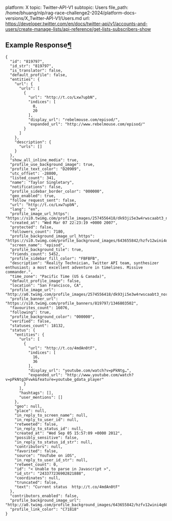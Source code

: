 platform: X
topic: Twitter-API-V1
subtopic: Users
file_path: /home/bhuang/nlp/rag-race-challenge2-2024/platform-docs-versions/X_Twitter-API-V1/Users.md
url: https://developer.twitter.com/en/docs/twitter-api/v1/accounts-and-users/create-manage-lists/api-reference/get-lists-subscribers-show


## Example Response[¶](#example-response "Permalink to this headline")

    {
      "id": "819797",
      "id_str": "819797",
      "is_translator": false,
      "default_profile": false,
      "entities": {
        "url": {
          "urls": [
            {
              "url": "http://t.co/Lxw7upbN",
              "indices": [
                0,
                20
              ],
              "display_url": "rebelmouse.com/episod/",
              "expanded_url": "http://www.rebelmouse.com/episod/"
            }
          ]
        },
        "description": {
          "urls": []
        }
      },
      "show_all_inline_media": true,
      "profile_use_background_image": true,
      "profile_text_color": "D20909",
      "utc_offset": -28800,
      "listed_count": 341,
      "name": "Taylor Singletary",
      "notifications": false,
      "profile_sidebar_border_color": "000000",
      "geo_enabled": true,
      "follow_request_sent": false,
      "url": "http://t.co/Lxw7upbN",
      "lang": "en",
      "profile_image_url_https": "https://si0.twimg.com/profile_images/2574556418/dk93ji5e3w4rwscaabt3_normal.png",
      "created_at": "Wed Mar 07 22:23:19 +0000 2007",
      "protected": false,
      "followers_count": 7180,
      "profile_background_image_url_https": "https://si0.twimg.com/profile_background_images/643655842/hzfv12wini4q60zzrthg.png",
      "screen_name": "episod",
      "profile_background_tile": true,
      "friends_count": 5452,
      "profile_sidebar_fill_color": "FBFBFB",
      "description": "Reality Technician, Twitter API team, synthesizer enthusiast; a most excellent adventure in timelines. Missive commander.",
      "time_zone": "Pacific Time (US & Canada)",
      "default_profile_image": false,
      "location": "San Francisco, CA",
      "profile_image_url": "http://a0.twimg.com/profile_images/2574556418/dk93ji5e3w4rwscaabt3_normal.png",
      "profile_banner_url": "https://si0.twimg.com/profile_banners/819797/1346803502",
      "favourites_count": 16076,
      "following": true,
      "profile_background_color": "000000",
      "verified": false,
      "statuses_count": 18132,
      "status": {
        "entities": {
          "urls": [
            {
              "url": "http://t.co/4mdAn0tF",
              "indices": [
                16,
                36
              ],
              "display_url": "youtube.com/watch?v=pPkNtg…",
              "expanded_url": "http://www.youtube.com/watch?v=pPkNtg3Fvwk&feature=youtube_gdata_player"
            }
          ],
          "hashtags": [],
          "user_mentions": []
        },
        "geo": null,
        "place": null,
        "in_reply_to_screen_name": null,
        "in_reply_to_user_id": null,
        "retweeted": false,
        "in_reply_to_status_id": null,
        "created_at": "Wed Sep 05 15:57:09 +0000 2012",
        "possibly_sensitive": false,
        "in_reply_to_status_id_str": null,
        "contributors": null,
        "favorited": false,
        "source": "YouTube on iOS",
        "in_reply_to_user_id_str": null,
        "retweet_count": 0,
        "id": "< Unable to parse in Javascript >",
        "id_str": "243377236902821888",
        "coordinates": null,
        "truncated": false,
        "text": "Current status  http://t.co/4mdAn0tF"
      },
      "contributors_enabled": false,
      "profile_background_image_url": "http://a0.twimg.com/profile_background_images/643655842/hzfv12wini4q60zzrthg.png",
      "profile_link_color": "C71818"
    }